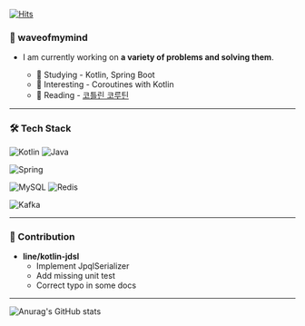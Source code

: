 [![Hits](https://hits.seeyoufarm.com/api/count/incr/badge.svg?url=https%3A%2F%2Fgithub.com%2Fwaveofmymind&count_bg=%2379C83D&title_bg=%23555555&icon=&icon_color=%23E7E7E7&title=hits&edge_flat=false)](https://hits.seeyoufarm.com)
### 🌊 waveofmymind

- I am currently working on **a variety of problems and solving them**.

  - 👀 Studying - Kotlin, Spring Boot
  - 🤩 Interesting - Coroutines with Kotlin
  - 📖 Reading - [코틀린 코루틴](https://www.yes24.com/Product/Goods/123034354)
---

### 🛠️ Tech Stack

![Kotlin](https://img.shields.io/badge/Kotlin-B75EA4?style=for-the-badge&logo=kotlin&logoColor=F6891F)
![Java](https://img.shields.io/badge/JAVA-007396?style=for-the-badge&logo=java&logoColor=white)

![Spring](https://img.shields.io/badge/Spring-6DB33F?style=for-the-badge&logo=spring&logoColor=white)

![MySQL](https://img.shields.io/badge/MySQL-4479A1?style=for-the-badge&logo=MySQL&logoColor=fff) ![Redis](https://img.shields.io/badge/redis-%23DD0031.svg?&style=for-the-badge&logo=redis&logoColor=white)

![Kafka](https://img.shields.io/badge/Apache_Kafka-231F20?style=for-the-badge&logo=apache-kafka&logoColor=white)

---

### 📮 Contribution

- **line/kotlin-jdsl**
    - Implement JpqlSerializer
    - Add missing unit test
    - Correct typo in some docs

---

![Anurag's GitHub stats](https://github-readme-stats.vercel.app/api?username=waveofmymind&show_icons=true&theme=dark)


